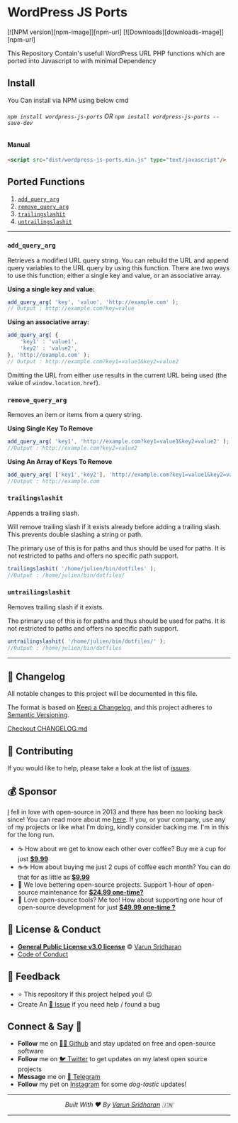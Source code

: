 # WordPress JS Ports
[![NPM version][npm-image]][npm-url] [![Downloads][downloads-image]][npm-url]

This Repository Contain's usefull WordPress URL PHP functions which are ported into Javascript to with minimal Dependency

## Install
You Can install via NPM using below cmd

###### `npm install wordpress-js-ports` OR `npm install wordpress-js-ports --save-dev`

#### Manual
```html
<script src="dist/wordpress-js-ports.min.js" type="text/javascript"/>
```

## Ported Functions
1. [`add_query_arg`](#add_query_arg)
2. [`remove_query_arg`](#remove_query_arg)
2. [`trailingslashit`](#trailingslashit)
2. [`untrailingslashit`](#untrailingslashit)

---

### `add_query_arg`
Retrieves a modified URL query string.
You can rebuild the URL and append query variables to the URL query by using this function.
There are two ways to use this function; either a single key and value, or an associative array.

**Using a single key and value:**
```javascript
add_query_arg( 'key', 'value', 'http://example.com' );
// Output : http://example.com?key=value
```

**Using an associative array:**
```javascript
add_query_arg( {
    'key1' : 'value1',
    'key2' : 'value2',
}, 'http://example.com' );
// Output : http://example.com?key1=value1&key2=value2
```

Omitting the URL from either use results in the current URL being used (the value of `window.location.href`).

### `remove_query_arg`
Removes an item or items from a query string.

**Using Single Key To Remove**
```javascript
add_query_arg( 'key1', 'http://example.com?key1=value1&key2=value2' );
//Output : http://example.com?key2=value2
```
**Using An Array of Keys To Remove**
```javascript
add_query_arg( ['key1','key2'], 'http://example.com?key1=value1&key2=value2' );
//Output : http://example.com
```

### `trailingslashit`
Appends a trailing slash.

Will remove trailing slash if it exists already before adding a trailing slash. This prevents double slashing a string or path.

The primary use of this is for paths and thus should be used for paths. It is not restricted to paths and offers no specific path support.
 
```javascript
trailingslashit( '/home/julien/bin/dotfiles' ); 
//Output : /home/julien/bin/dotfiles/
```
### `untrailingslashit`
Removes trailing slash if it exists.

The primary use of this is for paths and thus should be used for paths. It is not restricted to paths and offers no specific path support. 
```javascript
untrailingslashit( '/home/julien/bin/dotfiles/' ); 
//Output : /home/julien/bin/dotfiles
```


---

## 📝 Changelog
All notable changes to this project will be documented in this file.

The format is based on [Keep a Changelog](https://keepachangelog.com/en/1.0.0/),
and this project adheres to [Semantic Versioning](https://semver.org/spec/v2.0.0.html).

[Checkout CHANGELOG.md](/CHANGELOG.md)

## 🤝 Contributing
If you would like to help, please take a look at the list of [issues](issues/).

## 💰 Sponsor
[I][twitter] fell in love with open-source in 2013 and there has been no looking back since! You can read more about me [here][website].
If you, or your company, use any of my projects or like what I’m doing, kindly consider backing me. I'm in this for the long run.

- ☕ How about we get to know each other over coffee? Buy me a cup for just [**$9.99**][buymeacoffee]
- ☕️☕️ How about buying me just 2 cups of coffee each month? You can do that for as little as [**$9.99**][buymeacoffee]
- 🔰         We love bettering open-source projects. Support 1-hour of open-source maintenance for [**$24.99 one-time?**][paypal]
- 🚀         Love open-source tools? Me too! How about supporting one hour of open-source development for just [**$49.99 one-time ?**][paypal]

## 📜  License & Conduct
- [**General Public License v3.0 license**](LICENSE) © [Varun Sridharan](website)
- [Code of Conduct](code-of-conduct.md)

## 📣 Feedback
- ⭐ This repository if this project helped you! :wink:
- Create An [🔧 Issue](issues/) if you need help / found a bug

## Connect & Say 👋
- **Follow** me on [👨‍💻 Github][github] and stay updated on free and open-source software
- **Follow** me on [🐦 Twitter][twitter] to get updates on my latest open source projects
- **Message** me on [📠 Telegram][telegram]
- **Follow** my pet on [Instagram][sofythelabrador] for some _dog-tastic_ updates!

---

<p align="center">
<i>Built With ♥ By <a href="https://sva.onl/twitter"  target="_blank" rel="noopener noreferrer">Varun Sridharan</a> 🇮🇳 </i>
</p>

---

<!-- Personl Links -->
[paypal]: https://sva.onl/paypal
[buymeacoffee]: https://sva.onl/buymeacoffee
[sofythelabrador]: https://www.instagram.com/sofythelabrador/
[github]: https://sva.onl/github/
[twitter]: https://sva.onl/twitter/
[telegram]: https://sva.onl/telegram/
[email]: https://sva.onl/email
[website]: https://sva.onl/website/